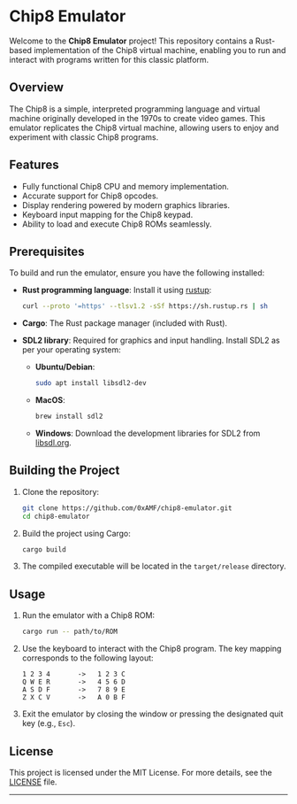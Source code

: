 # Chip8 Emulator

Welcome to the **Chip8 Emulator** project! This repository contains a Rust-based implementation of the Chip8 virtual machine, enabling you to run and interact with programs written for this classic platform.

## Overview

The Chip8 is a simple, interpreted programming language and virtual machine originally developed in the 1970s to create video games. This emulator replicates the Chip8 virtual machine, allowing users to enjoy and experiment with classic Chip8 programs.

## Features

- Fully functional Chip8 CPU and memory implementation.
- Accurate support for Chip8 opcodes.
- Display rendering powered by modern graphics libraries.
- Keyboard input mapping for the Chip8 keypad.
- Ability to load and execute Chip8 ROMs seamlessly.

## Prerequisites

To build and run the emulator, ensure you have the following installed:

- **Rust programming language**: Install it using [rustup](https://rustup.rs/):
  ```bash
  curl --proto '=https' --tlsv1.2 -sSf https://sh.rustup.rs | sh
  ```

- **Cargo**: The Rust package manager (included with Rust).

- **SDL2 library**: Required for graphics and input handling. Install SDL2 as per your operating system:

  - **Ubuntu/Debian**:
    ```bash
    sudo apt install libsdl2-dev
    ```

  - **MacOS**:
    ```bash
    brew install sdl2
    ```

  - **Windows**:
    Download the development libraries for SDL2 from [libsdl.org](https://www.libsdl.org/).

## Building the Project

1. Clone the repository:
   ```bash
   git clone https://github.com/0xAMF/chip8-emulator.git
   cd chip8-emulator
   ```

2. Build the project using Cargo:
   ```bash
   cargo build
   ```

3. The compiled executable will be located in the `target/release` directory.

## Usage

1. Run the emulator with a Chip8 ROM:
   ```bash
   cargo run -- path/to/ROM
   ```

2. Use the keyboard to interact with the Chip8 program. The key mapping corresponds to the following layout:
   ```
   1 2 3 4       ->   1 2 3 C
   Q W E R       ->   4 5 6 D
   A S D F       ->   7 8 9 E
   Z X C V       ->   A 0 B F
   ```

3. Exit the emulator by closing the window or pressing the designated quit key (e.g., `Esc`).

## License

This project is licensed under the MIT License. For more details, see the [LICENSE](LICENSE) file.

---
